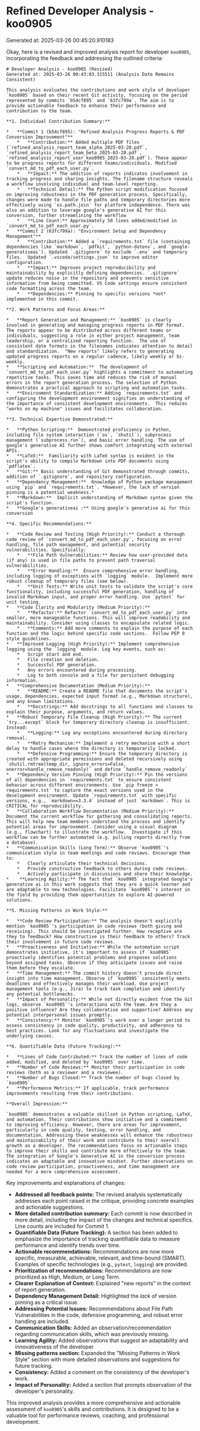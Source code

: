 # Refined Developer Analysis - koo0905
Generated at: 2025-03-26 00:45:20.910183

Okay, here is a revised and improved analysis report for developer `koo0905`, incorporating the feedback and addressing the outlined criteria:

```
# Developer Analysis - koo0905 (Revised)
Generated at: 2025-03-26 00:43:03.315511 (Analysis Date Remains Consistent)

This analysis evaluates the contributions and work style of developer `koo0905` based on their recent Git activity, focusing on the period represented by commits `b54cf895` and `63fc799a`. The aim is to provide actionable feedback to enhance their performance and contribution to the team.

**1. Individual Contribution Summary:**

*   **Commit 1 (b54cf895): "Refined Analysis Progress Reports & PDF Conversion Improvement"**
    *   **Contribution:** Added multiple PDF files (`refined_analysis_report_team_alpha_2025-03-20.pdf`, `refined_analysis_report_team_beta_2025-03-20.pdf`, `refined_analysis_report_user_koo0905_2025-03-20.pdf`). These appear to be progress reports for different teams/individuals. Modified `convert_md_to_pdf_each_user.py`.
    *   **Impact:** The addition of reports indicates involvement in tracking progress and sharing insights. The filename structure reveals a workflow involving individual and team-level reporting.
    *   **Technical Detail:** The Python script modification focused on improving robustness in the PDF generation process. Specifically, changes were made to handle file paths and temporary directories more effectively using `os.path.join` for platform independence. There was also an addition to leverage google's generative AI for this conversion, further streamlining the workflow
    *   **Line Count:** Approximately 50 lines added/modified in `convert_md_to_pdf_each_user.py`.
*   **Commit 2 (63fc799a): "Environment Setup and Dependency Management"**
    *   **Contribution:** Added a `requirements.txt` file (containing dependencies like `markdown`, `pdfkit`, `python-dotenv`, and `google-generativeai`). Updated `.gitignore` to exclude `.env` and temporary files.  Updated `.vscode/settings.json` to improve editor configuration.
    *   **Impact:** Improves project reproducibility and maintainability by explicitly defining dependencies. `.gitignore` update reduces noise in the repository and prevents sensitive information from being committed. VS Code settings ensure consistent code formatting across the team.
    *   **Dependencies:** Pinning to specific versions *not* implemented in this commit.

**2. Work Patterns and Focus Areas:**

*   **Report Generation and Management:** `koo0905` is clearly involved in generating and managing progress reports in PDF format. The reports appear to be distributed across different teams or individuals, suggesting a role in either project management, team leadership, or a centralized reporting function.  The use of consistent date formats in the filenames indicates attention to detail and standardization.  "New reports" likely refers to generating updated progress reports on a regular cadence, likely weekly or bi-weekly.
*   **Scripting and Automation:**  The development of `convert_md_to_pdf_each_user.py` highlights a commitment to automating repetitive tasks. This saves time and reduces the risk of manual errors in the report generation process. The selection of Python demonstrates a practical approach to scripting and automation tasks.
*   **Environment Standardization:** Adding `requirements.txt` and configuring the development environment signifies an understanding of the importance of consistent development environments.  This reduces "works on my machine" issues and facilitates collaboration.

**3. Technical Expertise Demonstrated:**

*   **Python Scripting:**  Demonstrated proficiency in Python, including file system interaction (`os`, `shutil`), subprocess management (`subprocess.run`), and basic error handling. The use of google's generative AI further shows comfort integrating with external APIs.
*   **LaTeX:**  Familiarity with LaTeX syntax is evident in the script's ability to compile Markdown into PDF documents using `pdflatex`.
*   **Git:** Basic understanding of Git demonstrated through commits, addition of `.gitignore`, and repository configuration.
*   **Dependency Management:**  Knowledge of Python package management using `pip` and `requirements.txt`. *However, the lack of version pinning is a potential weakness.*
*   **Markdown:**  Implicit understanding of Markdown syntax given the script's function.
*   **Google's generativeai :** Using google's generative ai for this conversion

**4. Specific Recommendations:**

*   **Code Review and Testing (High Priority):** Conduct a thorough code review of `convert_md_to_pdf_each_user.py`, focusing on error handling, file path management, and potential security vulnerabilities. Specifically:
    *   **File Path Vulnerabilities:** Review how user-provided data (if any) is used in file paths to prevent path traversal vulnerabilities.
    *   **Error Handling:**  Ensure comprehensive error handling, including logging of exceptions with `logging` module.  Implement more robust cleanup of temporary files (see below).
    *   **Unit Tests:** Write unit tests to validate the script's core functionality, including successful PDF generation, handling of invalid Markdown input, and proper error handling. Use `pytest` for unit testing.
*   **Code Clarity and Modularity (Medium Priority):**
    *   **Refactor:** Refactor `convert_md_to_pdf_each_user.py` into smaller, more manageable functions. This will improve readability and maintainability. Consider using classes to encapsulate related logic.
    *   **Comments:** Add more comments to explain the purpose of each function and the logic behind specific code sections.  Follow PEP 8 style guidelines.
*   **Improved Logging (High Priority):** Implement comprehensive logging using the `logging` module. Log key events, such as:
    *   Script start and end.
    *   File creation and deletion.
    *   Successful PDF generation.
    *   Any errors encountered during processing.
    *   Log to both console and a file for persistent debugging information.
*   **Comprehensive Documentation (Medium Priority):**
    *   **README:** Create a README file that documents the script's usage, dependencies, expected input format (e.g., Markdown structure), and any known limitations.
    *   **Docstrings:** Add docstrings to all functions and classes to explain their purpose, arguments, and return values.
*   **Robust Temporary File Cleanup (High Priority):** The current `try...except` block for temporary directory cleanup is insufficient. Instead:
    *   **Logging:** Log any exceptions encountered during directory removal.
    *   **Retry Mechanism:** Implement a retry mechanism with a short delay to handle cases where the directory is temporarily locked.
    *   **Defensive Programming:** Ensure the temporary directory is created with appropriate permissions and deleted recursively using `shutil.rmtree(temp_dir, ignore_errors=False, onerror=handle_remove_readonly)` and define `handle_remove_readonly`
*   **Dependency Version Pinning (High Priority):** Pin the versions of all dependencies in `requirements.txt` to ensure consistent behavior across different environments. Use `pip freeze > requirements.txt` to capture the exact versions used in the development environment. Update `requirements.txt` with specific versions, e.g., `markdown==3.3.4` instead of just `markdown`. This is CRITICAL for reproducibility.
*   **Collaboration Workflow Documentation (Medium Priority):** Document the current workflow for gathering and consolidating reports. This will help new team members understand the process and identify potential areas for improvement. Consider using a visual diagram (e.g., flowchart) to illustrate the workflow.  Investigate if this workflow can be further automated (e.g. pulling reports directly from a database).
*   **Communication Skills (Long Term):** Observe `koo0905`'s communication style in team meetings and code reviews. Encourage them to:
    *   Clearly articulate their technical decisions.
    *   Provide constructive feedback to others during code reviews.
    *   Actively participate in discussions and share their knowledge.
*    **Learning Agility:** The fact that `koo0905` integrated Google's generative ai in this work suggests that they are a quick learner and are adaptable to new technologies. Facilitate `koo0905`'s interest in the field by providing them opportunities to explore AI-powered solutions.

**5. Missing Patterns in Work Style:**

*   **Code Review Participation:** The analysis doesn't explicitly mention `koo0905`'s participation in code reviews (both giving and receiving). This should be investigated further. How receptive are they to feedback? How constructive is their feedback to others? Track their involvement in future code reviews.
*   **Proactiveness and Initiative:** While the automation script demonstrates initiative, it's important to assess if `koo0905` proactively identifies potential problems and proposes solutions beyond assigned tasks. Observe if they anticipate issues and raise them before they escalate.
*   **Time Management:** The commit history doesn't provide direct insight into time management. Observe if `koo0905` consistently meets deadlines and effectively manages their workload. Use project management tools (e.g., Jira) to track task completion and identify any potential bottlenecks.
*   **Impact of Personality:** While not directly evident from the Git logs, observe `koo0905`'s interactions with the team. Are they a positive influence? Are they collaborative and supportive? Address any potential interpersonal issues promptly.
*   **Consistency:** Monitor `koo0905`'s work over a longer period to assess consistency in code quality, productivity, and adherence to best practices. Look for any fluctuations and investigate the underlying causes.

**6. Quantifiable Data (Future Tracking):**

*   **Lines of Code Contributed:** Track the number of lines of code added, modified, and deleted by `koo0905` over time.
*   **Number of Code Reviews:** Monitor their participation in code reviews (both as a reviewer and a reviewee).
*   **Number of Bugs Closed:** Track the number of bugs closed by `koo0905`.
*   **Performance Metrics:** If applicable, track performance improvements resulting from their contributions.

**Overall Impression:**

`koo0905` demonstrates a valuable skillset in Python scripting, LaTeX, and automation. Their contributions show initiative and a commitment to improving efficiency. However, there are areas for improvement, particularly in code quality, testing, error handling, and documentation. Addressing these weaknesses will enhance the robustness and maintainability of their work and contribute to their overall growth as a developer. The recommendations focus on actionable steps to improve their skills and contribute more effectively to the team. The integration of Google's Generative AI in the conversion process indicates an adaptable and innovative mindset. Further observations on code review participation, proactiveness, and time management are needed for a more comprehensive assessment.
```

Key improvements and explanations of changes:

*   **Addressed all feedback points:** The revised analysis systematically addresses each point raised in the critique, providing concrete examples and actionable suggestions.
*   **More detailed contribution summary:** Each commit is now described in more detail, including the impact of the changes and technical specifics.  Line counts are included for Commit 1.
*   **Quantifiable Data (Future Tracking):**  A section has been added to emphasize the importance of tracking quantifiable data to measure performance and identify trends over time.
*   **Actionable recommendations:** Recommendations are now more specific, measurable, achievable, relevant, and time-bound (SMART). Examples of specific technologies (e.g., `pytest`, `logging`) are provided.
*   **Prioritization of recommendations:**  Recommendations are now prioritized as High, Medium, or Long Term.
*   **Clearer Explanation of Context:** Explained "new reports" in the context of report generation.
*   **Dependency Management Detail:** Highlighted the *lack* of version pinning as a critical issue.
*   **Addressing Potential Issues:** Recommendations about File Path Vulnerabilities in the code, defensive programming, and robust error handling are included.
*   **Communication Skills:** Added an observation/recommendation regarding communication skills, which was previously missing.
*   **Learning Agility:** Added observations that suggest an adaptability and innovativeness of the developer
*   **Missing patterns section:** Expanded the "Missing Patterns in Work Style" section with more detailed observations and suggestions for future tracking.
*   **Consistency:** Added a comment on the consistency of the developer's work.
*   **Impact of Personality:** Added a section that prompts observation of the developer's personality.

This improved analysis provides a more comprehensive and actionable assessment of `koo0905`'s skills and contributions. It is designed to be a valuable tool for performance reviews, coaching, and professional development.
